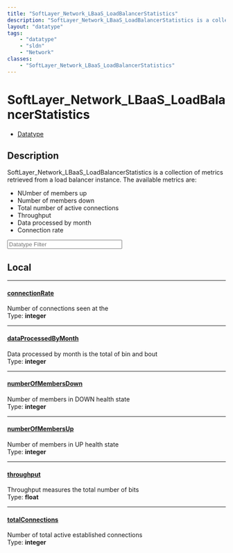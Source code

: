 ```yaml
---
title: "SoftLayer_Network_LBaaS_LoadBalancerStatistics"
description: "SoftLayer_Network_LBaaS_LoadBalancerStatistics is a collection of metrics retrieved from a load balancer instance. The a... "
layout: "datatype"
tags:
    - "datatype"
    - "sldn"
    - "Network"
classes:
    - "SoftLayer_Network_LBaaS_LoadBalancerStatistics"
---
```


# SoftLayer_Network_LBaaS_LoadBalancerStatistics
<div id='service-datatype'>
    <ul id='sldn-reference-tabs'>
        <li id='datatype'> <a href='/reference/datatypes/SoftLayer_Network_LBaaS_LoadBalancerStatistics' >Datatype</a></li>
    </ul>
</div>

## Description 


SoftLayer_Network_LBaaS_LoadBalancerStatistics is a collection of metrics retrieved from a load balancer instance. The available metrics are: <ul> <li>NUmber of members up</li> <li>Number of members down</li> <li>Total number of active connections</li> <li>Throughput</li> <li>Data processed by month</li> <li>Connection rate</li> </ul> 





<!-- Filer BEGIN -->
<div class="view-filters">
        <div class="clearfix">
            <div class="search-input-box">
                <input placeholder="Datatype Filter" onkeyup="titleSearch(inputId='prop-input', divId='properties', elementClass='prop-row')" 
                    type="text" id="prop-input" value="" size="30" maxlength="128" class="form-text">
            </div>
        </div>
</div>
<!-- Filer END -->

<div id="properties" class="content">
<div id="localProperties" class="prop-content" >

## Local
<div class="prop-row">

-----
[connectionRate]: #connectionrate
#### [connectionRate]
Number of connections seen at the  
<span class="type-label">Type: </span>**integer**  



</div>
<div class="prop-row">

-----
[dataProcessedByMonth]: #dataprocessedbymonth
#### [dataProcessedByMonth]
Data processed by month is the total of bin and bout  
<span class="type-label">Type: </span>**integer**  



</div>
<div class="prop-row">

-----
[numberOfMembersDown]: #numberofmembersdown
#### [numberOfMembersDown]
Number of members in DOWN health state  
<span class="type-label">Type: </span>**integer**  



</div>
<div class="prop-row">

-----
[numberOfMembersUp]: #numberofmembersup
#### [numberOfMembersUp]
Number of members in UP health state  
<span class="type-label">Type: </span>**integer**  



</div>
<div class="prop-row">

-----
[throughput]: #throughput
#### [throughput]
Throughput measures the total number of bits  
<span class="type-label">Type: </span>**float**  



</div>
<div class="prop-row">

-----
[totalConnections]: #totalconnections
#### [totalConnections]
Number of total active established connections  
<span class="type-label">Type: </span>**integer**  



</div>
</div>
<!-- LOCAL PROPERTY END -->

</div>


